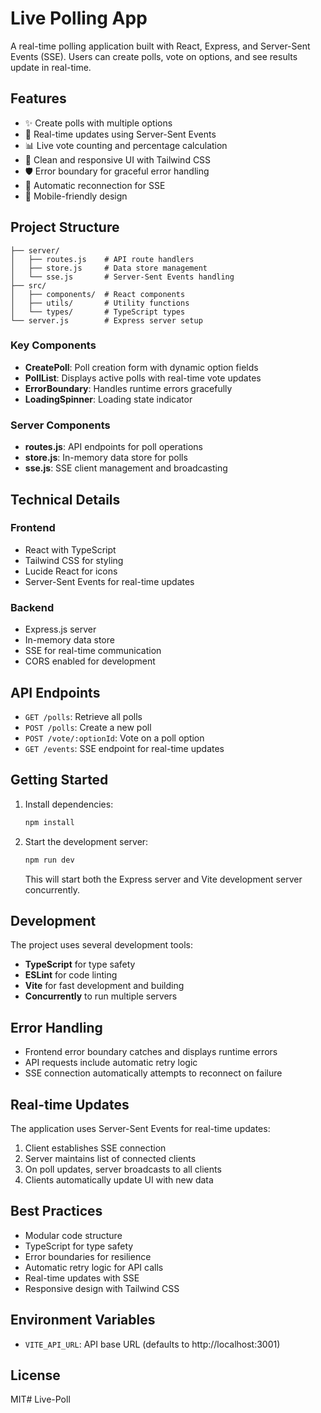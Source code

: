 # Live Polling App

A real-time polling application built with React, Express, and Server-Sent Events (SSE). Users can create polls, vote on options, and see results update in real-time.

## Features

- ✨ Create polls with multiple options
- 🔄 Real-time updates using Server-Sent Events
- 📊 Live vote counting and percentage calculation
- 🎨 Clean and responsive UI with Tailwind CSS
- 🛡️ Error boundary for graceful error handling
- 🔄 Automatic reconnection for SSE
- 📱 Mobile-friendly design

## Project Structure

```
├── server/
│   ├── routes.js    # API route handlers
│   ├── store.js     # Data store management
│   └── sse.js       # Server-Sent Events handling
├── src/
│   ├── components/  # React components
│   ├── utils/       # Utility functions
│   └── types/       # TypeScript types
└── server.js        # Express server setup
```

### Key Components

- **CreatePoll**: Poll creation form with dynamic option fields
- **PollList**: Displays active polls with real-time vote updates
- **ErrorBoundary**: Handles runtime errors gracefully
- **LoadingSpinner**: Loading state indicator

### Server Components

- **routes.js**: API endpoints for poll operations
- **store.js**: In-memory data store for polls
- **sse.js**: SSE client management and broadcasting

## Technical Details

### Frontend

- React with TypeScript
- Tailwind CSS for styling
- Lucide React for icons
- Server-Sent Events for real-time updates

### Backend

- Express.js server
- In-memory data store
- SSE for real-time communication
- CORS enabled for development

## API Endpoints

- `GET /polls`: Retrieve all polls
- `POST /polls`: Create a new poll
- `POST /vote/:optionId`: Vote on a poll option
- `GET /events`: SSE endpoint for real-time updates

## Getting Started

1. Install dependencies:
   ```bash
   npm install
   ```

2. Start the development server:
   ```bash
   npm run dev
   ```

   This will start both the Express server and Vite development server concurrently.

## Development

The project uses several development tools:

- **TypeScript** for type safety
- **ESLint** for code linting
- **Vite** for fast development and building
- **Concurrently** to run multiple servers

## Error Handling

- Frontend error boundary catches and displays runtime errors
- API requests include automatic retry logic
- SSE connection automatically attempts to reconnect on failure

## Real-time Updates

The application uses Server-Sent Events for real-time updates:

1. Client establishes SSE connection
2. Server maintains list of connected clients
3. On poll updates, server broadcasts to all clients
4. Clients automatically update UI with new data

## Best Practices

- Modular code structure
- TypeScript for type safety
- Error boundaries for resilience
- Automatic retry logic for API calls
- Real-time updates with SSE
- Responsive design with Tailwind CSS

## Environment Variables

- `VITE_API_URL`: API base URL (defaults to http://localhost:3001)

## License

MIT# Live-Poll

